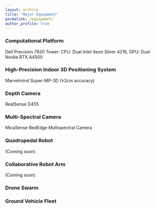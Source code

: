 ```yaml
---
layout: archive
title: "Major Equipment"
permalink: /equipment/
author_profile: true
---
```


### Computational Platform
Dell Precision 7920 Tower: CPU: Dual Intel Xeon Silver 4216, GPU: Dual Nvidia RTX A4500

### High-Precision Indoor 3D Positioning System
Marvelmind Super-MP-3D (±2cm accuracy)

### Depth Camera
RealSense D455

### Multi-Spectral Camera
MicaSense RedEdge Multispectral Camera

### Quadrupedal Robot
(Coming soon)

### Collaborative Robot Arm
(Coming soon)

### Drone Swarm

### Ground Vehicle Fleet
